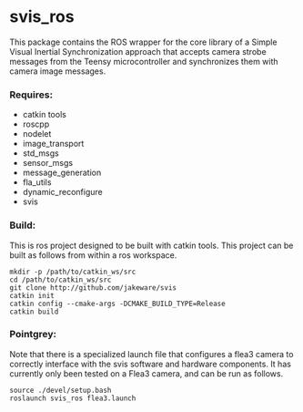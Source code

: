 # svis_ros
This package contains the ROS wrapper for the core library of a Simple Visual Inertial Synchronization
approach that accepts camera strobe messages from the Teensy microcontroller and synchronizes them with camera image messages.

### Requires:
- catkin tools
- roscpp
- nodelet
- image_transport
- std_msgs
- sensor_msgs
- message_generation
- fla_utils
- dynamic_reconfigure
- svis

### Build:
This is ros project designed to be built with catkin tools.  This project can be built as follows from within a ros workspace.

```
mkdir -p /path/to/catkin_ws/src
cd /path/to/catkin_ws/src
git clone http://github.com/jakeware/svis
catkin init
catkin config --cmake-args -DCMAKE_BUILD_TYPE=Release
catkin build
```

### Pointgrey:
Note that there is a specialized launch file that configures a flea3 camera to correctly interface with the svis software and hardware components.  It has currently only been tested on a Flea3 camera, and can be run as follows.

```
source ./devel/setup.bash
roslaunch svis_ros flea3.launch
```
